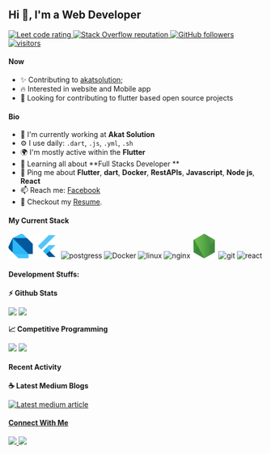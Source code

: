 ## Hi 👋, I'm a Web Developer

<p align="left">
  <a href="https://leetcode.com/problems/roman-to-integer/">
    <img src="https://cp-logo.vercel.app/leetcode/sudiptob2" alt="Leet code rating" />
  </a>
  <a href="https://stackoverflow.com/users/16656515/lien-teng">
    <img alt="Stack Overflow reputation" src="https://img.shields.io/stackexchange/stackoverflow/r/5921662?color=orange&label=reputation&logo=stackoverflow">
  </a>
  <a href="https://github.com/lienteng?tab=followers">
    <img alt="GitHub followers" src="https://img.shields.io/github/followers/sudiptob2?color=green&logo=github">
  </a>
  <a href="https://github.com/lienteng">
    <img src="https://komarev.com/ghpvc/?username=sudiptob2" alt="visitors" />
  </a>

</p>

#### Now

- ✨ Contributing to [akatsolution](http://akatsolution.com/en/index.php?d=index);
- :fire: Interested in website and Mobile app 
- :calendar: Looking for contributing to flutter based open source projects 

#### Bio

- 🏢 I'm currently working at **Akat Solution**
- ⚙️ I use daily: `.dart`, `.js`, `.yml`, `.sh`
- 🌍 I'm mostly active within the **Flutter**
- 🌱 Learning all about **Full Stacks Developer **
- 💬 Ping me about **Flutter**, **dart**, **Docker**, **RestAPIs**, **Javascript**, **Node js**, **React**
- 📫 Reach me: [Facebook](https://www.facebook.com/abang.teng/)
- 📝 Checkout my [Resume](files/resume.pdf).

#### My Current Stack

<img height="48" src="image/dart-programming-language-icon.svg" alt="Dart"> <img height="48" src="image/1_5-aoK8IBmXve5whBQM90GA.png" alt="Flutter"> <img height="48" src="img/postgresql-original.svg" alt="postgress"> <img height="48" src="img/docker-original.svg" alt="Docker"> <img height="48" src="img/linux-original.svg" alt="linux"> <img height="48" src="img/nginx-original.svg" alt="nginx"> <img height="48" src="image/node-js.png" alt="Node JS"> <img height="48" src="img/git-original.svg" alt="git"> <img height="48" src="img/react-original.svg" alt="react">

#### Development Stuffs:

<b>⚡ Github Stats</b>
<p float="left">
<img height="180em" src="https://github-readme-stats.vercel.app/api?username=lienteng&show_icons=true&hide_border=true&&count_private=true&include_all_commits=true" /> 
<img height="180em" src="https://github-readme-stats.vercel.app/api/top-langs/?username=sudiptob2&show_icons=true&hide_border=true&layout=compact&langs_count=8"/>
</p>

<b>&#128200; Competitive Programming</b>
<p float="left">
<img height="273em" src="https://leetcard.jacoblin.cool/sudiptob2?theme=light&font=Karma&ext=contest" />
<img height="280em" src="https://raw.githubusercontent.com/sudiptob2/cf-stats/main/output/light_card.svg" />
</p>

#### Recent Activity

<p><b> &#9749; Latest Medium Blogs</b></p>

<a target="_blank" href="https://github-readme-medium-recent-article.vercel.app/medium/@sudiptob2/0"><img src="https://github-readme-medium-recent-article.vercel.app/medium/@sudiptob2/0" alt="Latest medium article">


#### Connect With Me

<p left="center">
<a href="https://twitter.com/lienteng_xang">
  <img src="https://img.shields.io/badge/twitter-%231DA1F2.svg?&style=for-the-badge&logo=twitter&logoColor=white" height=25>
</a> 
<a href="https://www.facebook.com/abang.teng">
  <img src="https://img.shields.io/badge/Facebook-1877F2?style=for-the-badge&logo=facebook&logoColor=white" height=25>
</a>
</p>
